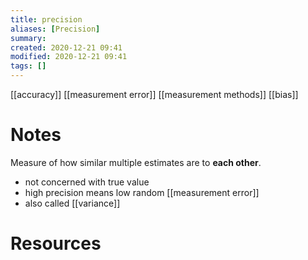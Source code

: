 ```yaml
---
title: precision
aliases: [Precision]
summary: 
created: 2020-12-21 09:41
modified: 2020-12-21 09:41
tags: []
---
```


[[accuracy]]
[[measurement error]]
[[measurement methods]]
[[bias]]

# Notes
Measure of how similar multiple estimates are to **each other**.

- not concerned with true value
- high precision means low random [[measurement error]]
- also called [[variance]]

# Resources